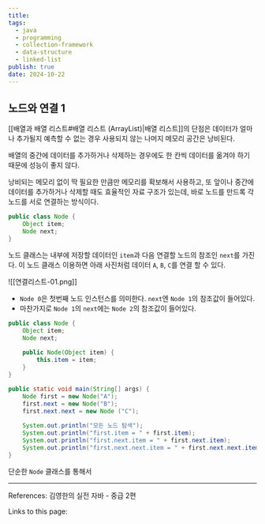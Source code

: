 ```yaml
---
title: 
tags:
  - java
  - programming
  - collection-framework
  - data-structure
  - linked-list
publish: true
date: 2024-10-22
---
```

## 노드와 연결 1
[[배열과 배열 리스트#배열 리스트 (ArrayList)|배열 리스트]]의 단점은 데이터가 얼마나 추가될지 예측할 수 없는 경우 사용되지 않는 나머지 메모리 공간은 낭비된다.

배열의 중간에 데이터를 추가하거나 삭제하는 경우에도 한 칸씩 데이터를 옮겨야 하기 때문에 성능이 좋지 않다.

낭비되는 메모리 없이 딱 필요한 만큼만 메모리를 확보해서 사용하고, 또 앞이나 중간에 데이터를 추가하거나 삭제할 때도 효율적인 자료 구조가 있는데, 바로 노드를 만드록 각 노드를 서로 연결하는 방식이다.

```java
public class Node {
	Object item;
	Node next;
}
```

노드 클래스는 내부에 저장할 데이터인 `item`과 다음 연결할 노드의 참조인 `next`를 가진다. 이 노드 클래스 이용하면 아래 사진처럼 데이터 `A`, `B`, `C`를 연결 할 수 있다.

![[연결리스트-01.png]]
- `Node 0`은 첫번째 노드 인스턴스를 의미한다. `next`엔 `Node 1`의 참조값이 들어있다.
- 마찬가지로 `Node 1`의 `next`에는 `Node 2`의 참조값이 들어있다.

```java
public class Node {  
    Object item;  
    Node next;  
  
    public Node(Object item) {  
        this.item = item;  
    }  
}
```

```java
public static void main(String[] args) {  
    Node first = new Node("A");  
    first.next = new Node("B");  
    first.next.next = new Node ("C");  
  
    System.out.println("모든 노드 탐색");  
    System.out.println("first.item = " + first.item);  
    System.out.println("first.next.item = " + first.next.item);  
    System.out.println("first.next.next.item = " + first.next.next.item);
}
```

단순한 `Node` 클래스를 통해서

---
References: 김영한의 실전 자바 - 중급 2편

Links to this page: 